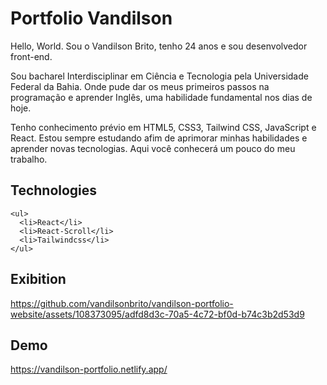 # Portfolio Vandilson

  Hello, World. Sou o Vandilson Brito, tenho 24 anos e sou desenvolvedor front-end.
  
  Sou bacharel Interdisciplinar em Ciência e Tecnologia pela Universidade Federal da Bahia. Onde pude dar os meus primeiros passos na programação e aprender Inglês, uma habilidade fundamental nos dias de hoje.
  
  Tenho conhecimento prévio em HTML5, CSS3, Tailwind CSS, JavaScript e React. Estou sempre estudando afim de aprimorar minhas habilidades e aprender novas tecnologias. Aqui você conhecerá um pouco do meu trabalho.

<h2>Technologies</h2>

    <ul>
      <li>React</li>
      <li>React-Scroll</li>
      <li>Tailwindcss</li>
    </ul>
    
<h2>Exibition</h2>

  https://github.com/vandilsonbrito/vandilson-portfolio-website/assets/108373095/adfd8d3c-70a5-4c72-bf0d-b74c3b2d53d9

<h2>Demo</h2>

  https://vandilson-portfolio.netlify.app/

